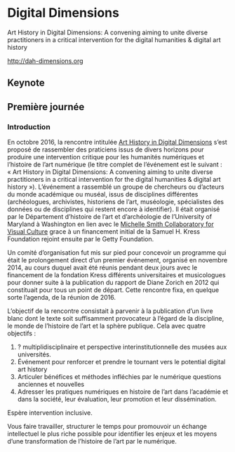 # Digital Dimensions

Art History in Digital Dimensions: A convening aiming to unite diverse practitioners in a critical intervention for the digital humanities & digital art history

http://dah-dimensions.org

## Keynote



## Première journée

### Introduction

En octobre 2016, la rencontre intitulée [Art History in Digital Dimensions](http://dah-dimensions.org) s’est proposé de rassembler des praticiens issus de divers horizons pour produire une intervention critique pour les humanités numériques et l’histoire de l’art numérique (le titre complet de l’événement est le suivant : « Art History in Digital Dimensions: A convening aiming to unite diverse practitioners in a critical intervention for the digital humanities & digital art history »). L’événement a rassemblé un groupe de chercheurs ou d’acteurs du monde académique ou muséal, issus de disciplines différentes (archéologues, archivistes, historiens de l’art, muséologie, spécialistes des données ou de disciplines qui restent encore à identifier). Il était organisé par le Département d’histoire de l’art et d’archéologie de l’University of Maryland à Washington en lien avec le  [Michelle Smith Collaboratory for Visual Culture](http://michellesmithcollaboratory.umd.edu) grace à un financement initial de la Samuel H. Kress Foundation rejoint ensuite par le Getty Foundation.

Un comité d’organisation fut mis sur pied pour concevoir un programme qui était le prolongement direct d’un premier événement, organisé en novembre 2014, au cours duquel avait été réunis pendant deux jours avec le financement de la fondation Kress différents universitaires et musicologues pour donner suite à la publication du rapport de Diane Zorich en 2012 qui constituait pour tous un point de départ. Cette rencontre fixa, en quelque sorte l’agenda, de la réunion de 2016.

L’objectif de la rencontre consistait à parvenir à la publication d’un livre blanc dont le texte soit suffisamment provocateur à l’égard de la discipline, le monde de l’histoire de l’art et la sphère publique. Cela avec quatre objectifs :

1. ? multiplidisciplinaire et perspective interinstitutionnelle des musées aux universités.
2. Événement pour renforcer et prendre le tournant vers le potential digital art history
3. Articuler bénéfices et méthodes infléchies par le numérique questions anciennes et nouvelles
4. Adresser les pratiques numériques en histoire de l’art dans l’académie et dans la société, leur évaluation, leur promotion et leur dissémination.

Espère intervention inclusive. 

Vous faire travailler, structurer le temps pour promouvoir un échange intellectuel le plus riche possible pour identifier les enjeux et les moyens d’une transformation de l’histoire de l’art par le numérique.